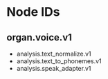 # Node IDs

## organ.voice.v1

- analysis.text_normalize.v1
- analysis.text_to_phonemes.v1
- analysis.speak_adapter.v1
